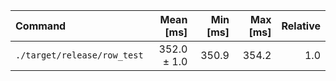 | Command | Mean [ms] | Min [ms] | Max [ms] | Relative |
|:---|---:|---:|---:|---:|
| `./target/release/row_test` | 352.0 ± 1.0 | 350.9 | 354.2 | 1.0 |

